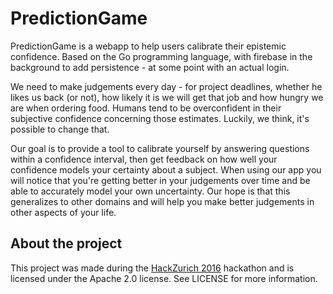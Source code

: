 # PredictionGame

PredictionGame is a webapp to help users calibrate their epistemic confidence.
Based on the Go programming language, with firebase in the background to add persistence - at some point with an actual login.

We need to make judgements every day - for project deadlines, whether he likes us back (or not), how likely it is we will get that job and how hungry we are when ordering food. Humans tend to be overconfident in their subjective confidence concerning those estimates. Luckily, we think, it's possible to change that.

Our goal is to provide a tool to calibrate yourself by answering questions within a confidence interval, then get feedback on how well your confidence models your certainty about a subject. When using our app you will notice that you're getting better in your judgements over time and be able to accurately model your own uncertainty. Our hope is that this generalizes to other domains and will help you make better judgements in other aspects of your life.

## About the project

This project was made during the [HackZurich 2016](http://www.hackzurich.com/) hackathon and is licensed under the Apache 2.0 license. See LICENSE for more information.
